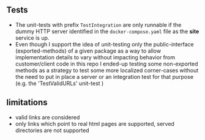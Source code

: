 

## Tests

* The unit-tests with prefix `TestIntegration` are only runnable if the dummy HTTP server identified in the `docker-compose.yaml` file as the **site** service is up.
* Even though I support the idea of unit-testing only the public-interface (exported-methods) of a given package as a way to allow implementation details to vary without impacting behavior from customer/client code in this repo I ended-up testing some non-exported methods as a strategy to test some more localized corner-cases without the need to put in place a server or an integration test for that purpose (e.g. the 'TestValidURLs' unit-test )


## limitations

* valid links are considered 
* only links which point to real html pages are supported, served directories are not supported

